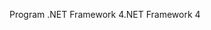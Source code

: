 <span data-ttu-id="1ac4a-101">Program .NET Framework 4</span><span class="sxs-lookup"><span data-stu-id="1ac4a-101">.NET Framework 4</span></span>
